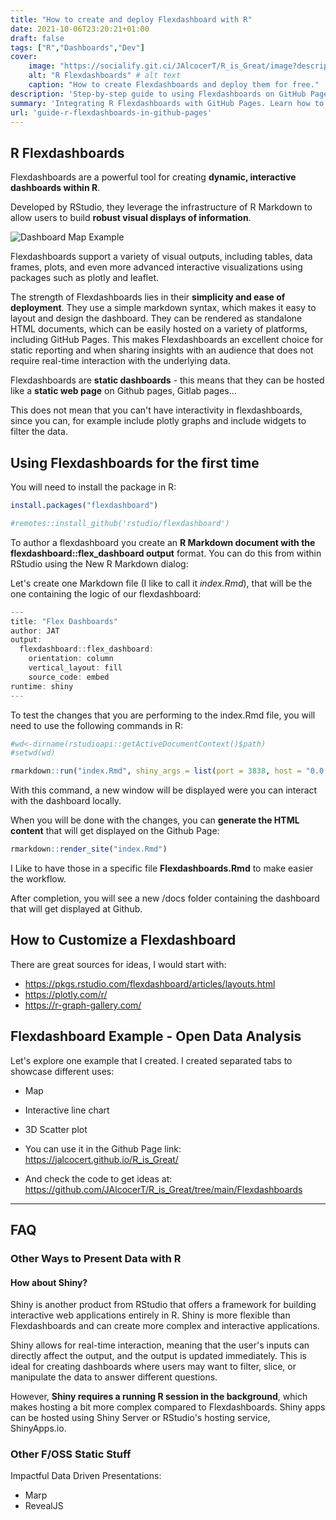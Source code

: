 ```yaml
---
title: "How to create and deploy Flexdashboard with R"
date: 2021-10-06T23:20:21+01:00
draft: false
tags: ["R","Dashboards","Dev"]
cover:
    image: "https://socialify.git.ci/JAlcocerT/R_is_Great/image?description=1&descriptionEditable=Flexdashboards%20with%20R.&language=1&name=1&owner=1&theme=Auto" # image path/url 
    alt: "R Flexdashboards" # alt text
    caption: "How to create Flexdashboards and deploy them for free." 
description: 'Step-by-step guide to using Flexdashboards on GitHub Pages. Perfect for data enthusiasts seeking dynamic visual storytelling.'
summary: 'Integrating R Flexdashboards with GitHub Pages. Learn how to create interactive data visualizations, host them on GitHub, and share your insights effectively for free.'    
url: 'guide-r-flexdashboards-in-github-pages'
---
```



## R Flexdashboards

Flexdashboards are a powerful tool for creating **dynamic, interactive dashboards within R**.

Developed by RStudio, they leverage the infrastructure of R Markdown to allow users to build **robust visual displays of information**.


![Dashboard Map Example](/blog_img/data-experiments/unemployment-evolution.gif)

Flexdashboards support a variety of visual outputs, including tables, data frames, plots, and even more advanced interactive visualizations using packages such as plotly and leaflet.

The strength of Flexdashboards lies in their **simplicity and ease of deployment**. They use a simple markdown syntax, which makes it easy to layout and design the dashboard. They can be rendered as standalone HTML documents, which can be easily hosted on a variety of platforms, including GitHub Pages. This makes Flexdashboards an excellent choice for static reporting and when sharing insights with an audience that does not require real-time interaction with the underlying data.

Flexdashboards are **static dashboards** - this means that they can be hosted like a **static web page** on Github pages, Gitlab pages...

This does not mean that you can't have interactivity in flexdashboards, since you can, for example include plotly graphs and include widgets to filter the data.


## Using Flexdashboards for the first time

You will need to install the package in R:

```r
install.packages("flexdashboard")

#remotes::install_github('rstudio/flexdashboard')
```

To author a flexdashboard you create an **R Markdown document with the flexdashboard::flex_dashboard output** format. You can do this from within RStudio using the New R Markdown dialog:


Let's create one Markdown file (I like to call it *index.Rmd*), that will be the one containing the logic of our flexdashboard:

```r
---
title: "Flex Dashboards"
author: JAT
output: 
  flexdashboard::flex_dashboard:
    orientation: column
    vertical_layout: fill
    source_code: embed
runtime: shiny
---
```

To test the changes that you are performing to the index.Rmd file, you will need to use the following commands in R:

```r
#wd<-dirname(rstudioapi::getActiveDocumentContext()$path)
#setwd(wd)

rmarkdown::run("index.Rmd", shiny_args = list(port = 3838, host = "0.0.0.0"))
```
With this command, a new window will be displayed were you can interact with the dashboard locally.

When you will be done with the changes, you can **generate the HTML content** that will get displayed on the Github Page:

```r
rmarkdown::render_site("index.Rmd")
```

I Like to have those in a specific file **Flexdashboards.Rmd** to make easier the workflow.

After completion, you will see a new /docs folder containing the dashboard that will get displayed at Github.

## How to Customize a Flexdashboard

There are great sources for ideas, I would start with:

* <https://pkgs.rstudio.com/flexdashboard/articles/layouts.html>
* <https://plotly.com/r/>
* <https://r-graph-gallery.com/>


## Flexdashboard Example - Open Data Analysis

Let's explore one example that I created. I created separated tabs to showcase different uses:

* Map
* Interactive line chart
* 3D Scatter plot

* You can use it in the Github Page link: <https://jalcocert.github.io/R_is_Great/>
* And check the code to get ideas at: <https://github.com/JAlcocerT/R_is_Great/tree/main/Flexdashboards>

---

## FAQ

<!-- Flexdashboards: bootstrap, css, framekow (a,b,c),mcustomize from R with {bslib} 
RSHiny + bslib

DASH - flask, plotly.js, react.js, dash_bootstrap_components

heroku
netlify? -->

### Other Ways to Present Data with R

#### How about Shiny?

Shiny is another product from RStudio that offers a framework for building interactive web applications entirely in R. Shiny is more flexible than Flexdashboards and can create more complex and interactive applications. 

Shiny allows for real-time interaction, meaning that the user's inputs can directly affect the output, and the output is updated immediately. This is ideal for creating dashboards where users may want to filter, slice, or manipulate the data to answer different questions.

However, **Shiny requires a running R session in the background**, which makes hosting a bit more complex compared to Flexdashboards. Shiny apps can be hosted using Shiny Server or RStudio's hosting service, ShinyApps.io.


<!-- 
<https://r-graph-gallery.com/> -->


<!-- ### How to create Maps in R


<https://www.kaggle.com/code/miguelfzzz/cool-dashboard-in-r-with-youtube-tutorial/report?scriptVersionId=74682468>
<https://rfun.library.duke.edu/portfolio/mapping_workshop/>
<https://rfun.library.duke.edu/portfolio/dashboard_workshop/>
<https://rfun.library.duke.edu/portfolio/shiny_workshop/>

### How to create animations in R

 -->

### Other F/OSS Static Stuff

Impactful Data Driven Presentations:

* Marp
* RevealJS